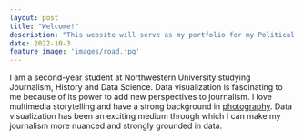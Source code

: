 ```yaml
---
layout: post
title: "Welcome!"
description: "This website will serve as my portfolio for my Political Data Visualization class at Northwestern University."
date: 2022-10-3
feature_image: 'images/road.jpg'
---
```


I am a second-year student at Northwestern University studying Journalism, History and Data Science. Data visualization is fascinating to me because of its power to add new perspectives to journalism. I love multimedia storytelling and have a strong background in <a href="https://avamandoliphotography.weebly.com/">photography</a>. Data visualization has been an exciting medium through which I can make my journalism more nuanced and strongly grounded in data.  